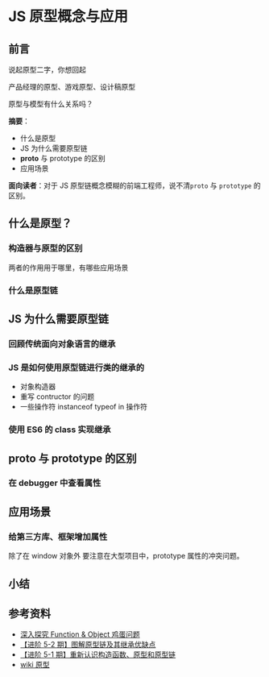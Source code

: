 # JS 原型概念与应用

## 前言

说起原型二字，你想回起

产品经理的原型、游戏原型、设计稿原型

原型与模型有什么关系吗？

**摘要**：

- 什么是原型
- JS 为什么需要原型链
- **proto** 与 prototype 的区别
- 应用场景

**面向读者**：对于 JS 原型链概念模糊的前端工程师，说不清`proto` 与 `prototype` 的区别。

## 什么是原型？

### 构造器与原型的区别

两者的作用用于哪里，有哪些应用场景

### 什么是原型链

## JS 为什么需要原型链

### 回顾传统面向对象语言的继承

### JS 是如何使用原型链进行类的继承的

- 对象构造器
- 重写 contructor 的问题
- 一些操作符 instanceof typeof in 操作符

### 使用 ES6 的 class 实现继承

## __proto__ 与 prototype 的区别

### 在 debugger 中查看属性

## 应用场景

### 给第三方库、框架增加属性

除了在 window 对象外
要注意在大型项目中，prototype 属性的冲突问题。

## 小结

## 参考资料

- [深入探究 Function & Object 鸡蛋问题](https://github.com/yygmind/blog/issues/35)
- [【进阶 5-2 期】图解原型链及其继承优缺点](https://github.com/yygmind/blog/issues/35)
- [【进阶 5-1 期】重新认识构造函数、原型和原型链](https://juejin.im/post/5c6a9c10f265da2db87b98f3)
- [wiki 原型](https://zh.wikipedia.org/wiki/%E5%8E%9F%E5%9E%8B)

